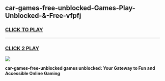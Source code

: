 
## car-games-free-unblocked-Games-Play-Unblocked-&-Free-vfpfj
<h3>
<a href="https://premium76.site?title=car-games-free-unblocked&ref=24A">CLICK TO PLAY</a></h3>
<hr>

<h3>
<a href="https://premium76.site?title=car-games-free-unblocked&ref=24A">CLICK 2 PLAY</a>
  
</h3>

<a href="https://premium76.site?title=car-games-free-unblocked&ref=24A"><img src="https://clearcache.store/games.png"></a>


**car-games-free-unblocked games unblocked: Your Gateway to Fun and Accessible Online Gaming**
